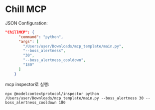# Chill MCP

JSON Configuration:
```JSON
"ChillMCP": {
      "command": "python",
      "args": [
        "/Users/user/Downloads/mcp_template/main.py",
        "--boss_alertness",
        "30",
        "--boss_alertness_cooldown",
        "180"
      ]
    }
```

mcp inspector로 실행:
```
npx @modelcontextprotocol/inspector python /Users/user/Downloads/mcp_template/main.py --boss_alertness 30 --boss_alertness_cooldown 180
```